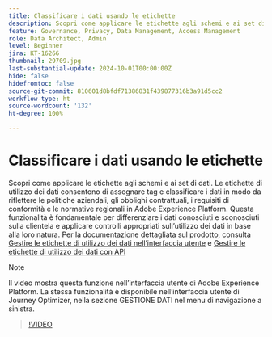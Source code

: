 ```yaml
---
title: Classificare i dati usando le etichette
description: Scopri come applicare le etichette agli schemi e ai set di dati.
feature: Governance, Privacy, Data Management, Access Management
role: Data Architect, Admin
level: Beginner
jira: KT-16266
thumbnail: 29709.jpg
last-substantial-update: 2024-10-01T00:00:00Z
hide: false
hidefromtoc: false
source-git-commit: 810601d8bfdf71386831f439877316b3a91d5cc2
workflow-type: ht
source-wordcount: '132'
ht-degree: 100%

---
```


# Classificare i dati usando le etichette

Scopri come applicare le etichette agli schemi e ai set di dati. Le etichette di utilizzo dei dati consentono di assegnare tag e classificare i dati in modo da riflettere le politiche aziendali, gli obblighi contrattuali, i requisiti di conformità e le normative regionali in Adobe Experience Platform. Questa funzionalità è fondamentale per differenziare i dati conosciuti e sconosciuti sulla clientela e applicare controlli appropriati sull’utilizzo dei dati in base alla loro natura. Per la documentazione dettagliata sul prodotto, consulta [Gestire le etichette di utilizzo dei dati nell’interfaccia utente](https://experienceleague.adobe.com/docs/experience-platform/data-governance/labels/user-guide.html?lang=it) e [Gestire le etichette di utilizzo dei dati con API](https://experienceleague.adobe.com/docs/experience-platform/data-governance/labels/dataset-api.html?lang=it)

>[!NOTE]
>
>Il video mostra questa funzione nell’interfaccia utente di Adobe Experience Platform. La stessa funzionalità è disponibile nell’interfaccia utente di Journey Optimizer, nella sezione GESTIONE DATI nel menu di navigazione a sinistra.

>[!VIDEO](https://video.tv.adobe.com/v/29709?learn=on)
